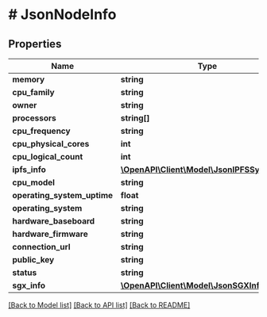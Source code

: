 # # JsonNodeInfo

## Properties

Name | Type | Description | Notes
------------ | ------------- | ------------- | -------------
**memory** | **string** |  | [optional]
**cpu_family** | **string** |  | [optional]
**owner** | **string** |  | [optional]
**processors** | **string[]** |  | [optional]
**cpu_frequency** | **string** |  | [optional]
**cpu_physical_cores** | **int** |  | [optional]
**cpu_logical_count** | **int** |  | [optional]
**ipfs_info** | [**\OpenAPI\Client\Model\JsonIPFSSystemInfo**](JsonIPFSSystemInfo.md) |  | [optional]
**cpu_model** | **string** |  | [optional]
**operating_system_uptime** | **float** |  | [optional]
**operating_system** | **string** |  | [optional]
**hardware_baseboard** | **string** |  | [optional]
**hardware_firmware** | **string** |  | [optional]
**connection_url** | **string** |  | [optional]
**public_key** | **string** |  | [optional]
**status** | **string** |  | [optional]
**sgx_info** | [**\OpenAPI\Client\Model\JsonSGXInfo**](JsonSGXInfo.md) |  | [optional]

[[Back to Model list]](../../README.md#models) [[Back to API list]](../../README.md#endpoints) [[Back to README]](../../README.md)

